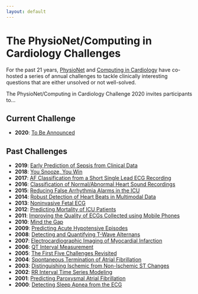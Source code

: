```yaml
---
layout: default
---
```


# The PhysioNet/Computing in Cardiology Challenges

For the past 21 years, [PhysioNet](https://physionet.org) and [Computing in Cardiology](http://www.cinc.org/) have co-hosted a series of annual challenges to tackle clinically interesting questions that are either unsolved or not well-solved. 

The PhysioNet/Computing in Cardiology Challenge 2020 invites participants to...

## Current Challenge
- __2020__: [To Be Announced](/2020/)

## Past Challenges
- __2019__: [Early Prediction of Sepsis from Clinical Data](https://physionet.org/content/challenge-2019/)
- __2018__: [You Snooze, You Win](https://physionet.org/content/challenge-2018/)
- __2017__: [AF Classification from a Short Single Lead ECG Recording](https://physionet.org/content/challenge-2017/)
- __2016__: [Classification of Normal/Abnormal Heart Sound Recordings](https://physionet.org/content/challenge-2016/)
- __2015__: [Reducing False Arrhythmia Alarms in the ICU](https://physionet.org/content/challenge-2015/)
- __2014__: [Robust Detection of Heart Beats in Multimodal Data](https://physionet.org/content/challenge-2014/)
- __2013__: [Noninvasive Fetal ECG](https://physionet.org/content/challenge-2013/)
- __2012__: [Predicting Mortality of ICU Patients](https://physionet.org/content/challenge-2012/)
- __2011__: [Improving the Quality of ECGs Collected using Mobile Phones](https://physionet.org/content/challenge-2011/)
- __2010__: [Mind the Gap](https://physionet.org/content/challenge-2010/)
- __2009__: [Predicting Acute Hypotensive Episodes](https://physionet.org/content/challenge-2009/)
- __2008__: [Detecting and Quantifying T-Wave Alternans](https://physionet.org/content/challenge-2008/)
- __2007__: [Electrocardiographic Imaging of Myocardial Infarction](https://physionet.org/content/challenge-2007/)
- __2006__: [QT Interval Measurement](https://physionet.org/content/challenge-2006/)
- __2005__: [The First Five Challenges Revisited](https://physionet.org/content/challenge-2005/)
- __2004__: [Spontaneous Termination of Atrial Fibrillation](https://physionet.org/content/challenge-2004/)
- __2003__: [Distinguishing Ischemic from Non-Ischemic ST Changes](https://physionet.org/content/challenge-2003/)
- __2002__: [RR Interval Time Series Modeling](https://physionet.org/content/challenge-2002/)
- __2001__: [Predicting Paroxysmal Atrial Fibrillation](https://physionet.org/content/challenge-2001/)
- __2000__: [Detecting Sleep Apnea from the ECG](https://physionet.org/content/challenge-2000/)
